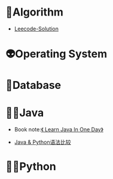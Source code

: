 # 🤡Algorithm

* [Leecode-Solution](./notes/Leecode_Solution_Index.md)

# 👽Operating System



# 🚴Database



# 🏄‍♂️Java

* Book note:[《 Learn Java In One Day》 ](./notes/Learn_Java_In_One_Day.md)

* [ Java & Python语法比较 ](./notes/Java_Syntax.md)

# 🧘‍♂️Python

